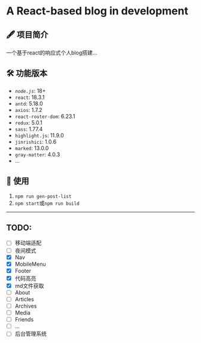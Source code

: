 # **A React-based blog in development**

## 🖋️ 项目简介

一个基于react的响应式个人blog搭建...

## 🛠️ 功能版本

- *`node.js`*: 18+
- `react`: 18.3.1
- `antd`: 5.18.0
- `axios`: 1.7.2
- `react-router-dom`: 6.23.1
- `redux`: 5.0.1
- `sass`: 1.77.4
- `highlight.js`: 11.9.0
- `jinrishici`: 1.0.6
- `marked`: 13.0.0
- `gray-matter`: 4.0.3
- ...

## 🔑 使用
1. `npm run gen-post-list`
2. `npm start`或`npm run build`
---
## TODO:
- [ ] 移动端适配
- [ ] 夜间模式
- [x] Nav
- [x] MobileMenu
- [x] Footer
- [x] 代码高亮
- [x] md文件获取
- [ ] About
- [ ] Articles
- [ ] Archives
- [ ] Media
- [ ] Friends
- [ ] ...
- [ ] 后台管理系统